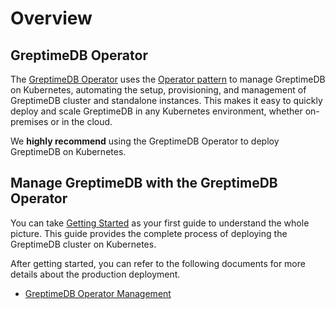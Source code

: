 # Overview

## GreptimeDB Operator

The [GreptimeDB Operator](https://github.com/GrepTimeTeam/greptimedb-operator) uses the [Operator pattern](https://kubernetes.io/docs/concepts/extend-kubernetes/operator/) to manage GreptimeDB on Kubernetes, automating the setup, provisioning, and management of GreptimeDB cluster and standalone instances. 
 This makes it easy to quickly deploy and scale GreptimeDB in any Kubernetes environment, whether on-premises or in the cloud.

We **highly recommend** using the GreptimeDB Operator to deploy GreptimeDB on Kubernetes.

## Manage GreptimeDB with the GreptimeDB Operator

You can take [Getting Started](./getting-started.md) as your first guide to understand the whole picture. This guide provides the complete process of deploying the GreptimeDB cluster on Kubernetes.

After getting started, you can refer to the following documents for more details about the production deployment.

- [GreptimeDB Operator Management](./greptimedb-operator-management.md)
